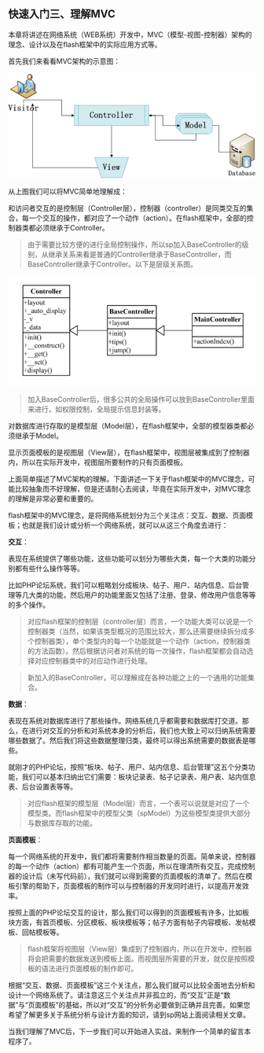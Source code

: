 ## 快速入门三、理解MVC

本章将讲述在网络系统（WEB系统）开发中，MVC（模型-视图-控制器）架构的理念、设计以及在flash框架中的实际应用方式等。

首先我们来看看MVC架构的示意图：

![MVC示意图](images/5.jpg)

从上图我们可以将MVC简单地理解成：

和访问者交互的是控制层（Controller层），控制器（controller）是同类交互的集合，每一个交互的操作，都对应了一个动作（action）。在flash框架中，全部的控制器类都必须继承于Controller。

> 由于需要比较方便的进行全局控制操作，所以sp加入BaseController的级别，从继承关系来看是普通的Controller继承于BaseController，而BaseController继承于Controller。以下是层级关系图。

![控制器层级关系图](images/6.jpg)

> 加入BaseController后，很多公共的全局操作可以放到BaseController里面来进行，如权限控制，全局提示信息封装等。

对数据库进行存取的是模型层（Model层），在flash框架中，全部的模型器类都必须继承于Model。

显示页面模板的是视图层（View层），在flash框架中，视图层被集成到了控制器内，所以在实际开发中，视图层所要制作的只有页面模板。

上面简单描述了MVC架构的理解。下面讲述一下关于flash框架中的MVC理念，可能比较抽象而不好理解，但是还请耐心去阅读，毕竟在实际开发中，对MVC理念的理解是非常必要和重要的。

flash框架中的MVC理念，是将网络系统划分为三个关注点：交互、数据、页面模板；也就是我们设计或分析一个网络系统，就可以从这三个角度去进行：

**交互**：

表现在系统提供了哪些功能，这些功能可以划分为哪些大类，每一个大类的功能分别都有些什么操作等等。

比如PHP论坛系统，我们可以粗略划分成板块、帖子、用户、站内信息、后台管理等几大类的功能，然后用户的功能里面又包括了注册、登录、修改用户信息等等的多个操作。

> 对应flash框架的控制层（controller层）而言，一个功能大类可以说是一个控制器类（当然，如果该类型概况的范围比较大，那么还需要继续拆分成多个控制器类），单个类型内的每一个功能就是一个动作（action，控制器类的方法函数）。然后根据访问者对系统的每一次操作，flash框架都会自动选择对应控制器类中的对应动作进行处理。

> 新加入的BaseController，可以理解成在各种功能之上的一个通用的功能集合。

**数据**：

表现在系统对数据库进行了那些操作。网络系统几乎都需要和数据库打交道。那么，在进行对交互的分析和对系统本身的分析后，我们也大致上可以归纳系统需要哪些数据了。然后我们将这些数据整理归类，最终可以得出系统需要的数据表是哪些。

就刚才的PHP论坛，按照“板块、帖子、用户、站内信息、后台管理”这五个分类功能，我们可以基本归纳出它们需要：板块记录表、帖子记录表、用户表、站内信息表、后台设置表等等。

> 对应flash框架的模型层（Model层）而言，一个表可以说就是对应了一个模型类。而flash框架中的模型父类（spModel）为这些模型类提供大部分与数据库存取的功能。

**页面模板**：

每一个网络系统的开发中，我们都将需要制作相当数量的页面。简单来说，控制器的每一个动作（action）都有可能产生一个页面，所以在理清所有交互，完成控制器的设计后（未写代码前），我们就可以得到需要的页面模板的清单了。然后在模板引擎的帮助下，页面模板的制作可以与控制器的开发同时进行，以提高开发效率。

按照上面的PHP论坛交互的设计，那么我们可以得到的页面模板有许多，比如板块方面，有首页模板、分区模板、板块模板等；帖子方面有帖子内容模板、发帖模板、回帖模板等。

>flash框架将视图层（View层）集成到了控制器内，所以在开发中，控制器将会把需要的数据发送到模板上面。而视图层所需要的开发，就仅是按照模板的语法进行页面模板的制作即可。

根据“交互、数据、页面模板”这三个关注点，那么我们就可以比较全面地去分析和设计一个网络系统了。请注意这三个关注点并非孤立的，而“交互”正是“数据”与“页面模板”的基础，所以对“交互”的分析务必要做到正确并且完善。如果您希望了解更多关于系统分析与设计方面的知识，请到sp网站上面阅读相关文章。

当我们理解了MVC后，下一步我们可以开始进入实战，来制作一个简单的留言本程序了。 